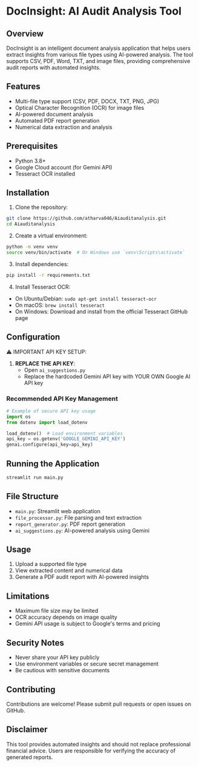 # DocInsight: AI Audit Analysis Tool

## Overview
DocInsight is an intelligent document analysis application that helps users extract insights from various file types using AI-powered analysis. The tool supports CSV, PDF, Word, TXT, and image files, providing comprehensive audit reports with automated insights.

## Features
- Multi-file type support (CSV, PDF, DOCX, TXT, PNG, JPG)
- Optical Character Recognition (OCR) for image files
- AI-powered document analysis
- Automated PDF report generation
- Numerical data extraction and analysis

## Prerequisites
- Python 3.8+
- Google Cloud account (for Gemini API)
- Tesseract OCR installed

## Installation

1. Clone the repository:
```bash
git clone https://github.com/atharva046/Aiauditanalysis.git
cd Aiauditanalysis
```

2. Create a virtual environment:
```bash
python -m venv venv
source venv/bin/activate  # On Windows use `venv\Scripts\activate`
```

3. Install dependencies:
```bash
pip install -r requirements.txt
```

4. Install Tesseract OCR:
- On Ubuntu/Debian: `sudo apt-get install tesseract-ocr`
- On macOS: `brew install tesseract`
- On Windows: Download and install from the official Tesseract GitHub page

## Configuration
⚠️ IMPORTANT API KEY SETUP:
1. **REPLACE THE API KEY**: 
   - Open `ai_suggestions.py`
   - Replace the hardcoded Gemini API key with YOUR OWN Google AI API key
   
### Recommended API Key Management
```python
# Example of secure API key usage
import os
from dotenv import load_dotenv

load_dotenv()  # Load environment variables
api_key = os.getenv('GOOGLE_GEMINI_API_KEY')
genai.configure(api_key=api_key)
```

## Running the Application
```bash
streamlit run main.py
```

## File Structure
- `main.py`: Streamlit web application
- `file_processor.py`: File parsing and text extraction
- `report_generator.py`: PDF report generation
- `ai_suggestions.py`: AI-powered analysis using Gemini

## Usage
1. Upload a supported file type
2. View extracted content and numerical data
3. Generate a PDF audit report with AI-powered insights

## Limitations
- Maximum file size may be limited
- OCR accuracy depends on image quality
- Gemini API usage is subject to Google's terms and pricing

## Security Notes
- Never share your API key publicly
- Use environment variables or secure secret management
- Be cautious with sensitive documents

## Contributing
Contributions are welcome! Please submit pull requests or open issues on GitHub.


## Disclaimer
This tool provides automated insights and should not replace professional financial advice. Users are responsible for verifying the accuracy of generated reports.